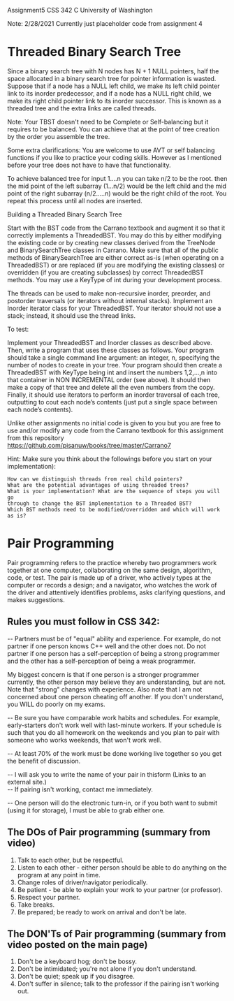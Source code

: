 Assignment5 CSS 342 C University of Washington

Note: 2/28/2021
Currently just placeholder code from assignment 4



# Threaded Binary Search Tree  

Since a binary search tree with N nodes has N + 1 NULL pointers, half the space allocated in a binary search tree for pointer information is wasted. Suppose that if a node has a NULL left child, we make its left child pointer link to its inorder predecessor, and if a node has a NULL right child, we make its right child pointer link to its inorder successor. This is known as a threaded tree and the extra links are called threads.

Note: Your TBST doesn't need to be Complete or Self-balancing but it requires to be balanced.  You can achieve that at the point of tree creation by the order you assemble the tree. 

Some extra clarifications: You are welcome to use AVT or self balancing functions if you like to practice your coding skills. However as I mentioned before your tree does not have to have that functionality. 

To achieve balanced tree for input 1....n you can take n/2 to be the root. then the mid point of the left subarray (1...n/2) would be the left child and the mid point of the right subarray (n/2.....n) would be the right child of the root. You repeat this process until all nodes are inserted. 

 

 
Building a Threaded Binary Search Tree

Start with the BST code from the Carrano textbook and augment it so that it correctly implements a ThreadedBST. You may do this by either modifying the existing code or by creating new classes derived from the TreeNode and BinarySearchTree classes in Carrano. Make sure that all of the public methods of BinarySearchTree are either correct as-is (when operating on a ThreadedBST) or are replaced (if you are modifying the existing classes) or overridden (if you are creating subclasses) by correct ThreadedBST methods. You may use a KeyType of int during your development process.

The threads can be used to make non-recursive inorder, preorder, and postorder traversals (or iterators without internal stacks). Implement an Inorder iterator class for your ThreadedBST. Your iterator should not use a stack; instead, it should use the thread links.

 
To test: 

Implement your ThreadedBST and Inorder classes as described above. Then, write a program that uses these classes as follows. Your program should take a single command line argument: an integer, n, specifying the number of nodes to create in your tree. Your program should then create a ThreadedBST with KeyType being int and insert the numbers 1,2,…,n into that container in NON INCREMENTAL order (see above). It should then make a copy of that tree and delete all the even numbers from the copy. Finally, it should use iterators to perform an inorder traversal of each tree, outputting to cout each node’s contents (just put a single space between each node’s contents).

Unlike other assignments no initial code is given to you but you are free to use and/or modify any code from the Carrano textbook for this assignment from this repository  https://github.com/pisanuw/books/tree/master/Carrano7

Hint:  Make sure you think about the followings before you start on your implementation):

    How can we distinguish threads from real child pointers?
    What are the potential advantages of using threaded trees?
    What is your implementation? What are the sequence of steps you will go 
    through to change the BST implementation to a Threaded BST? 
    Which BST methods need to be modified/overridden and which will work as is?

Pair Programming
================

Pair programming refers to the practice whereby two programmers work together
at one computer, collaborating on the same design, algorithm, code, or test.
The pair is made up of a driver, who actively types at the computer or records
a design; and a navigator, who watches the work of the driver and attentively
identifies problems, asks clarifying questions, and makes suggestions.

Rules you must follow in CSS 342:
---------------------------------
-- Partners must be of "equal" ability and experience. 
   For example, do not partner if one person knows C++ well and the
   other does not. Do not partner if one person has a self-perception of being
   a strong programmer and the other has a self-perception of being a
   weak programmer.

   My biggest concern is that if one person is a stronger programmer currently,
   the other person may believe they are understanding, but are not.
   Note that "strong" changes with experience. Also note that I am not
   concerned about one person cheating off another. If you don't understand,
   you WILL do poorly on my exams. 

-- Be sure you have comparable work habits and schedules. For example,
   early-starters don't work well with last-minute workers. If your schedule
   is such that you do all homework on the weekends and you plan to pair with
   someone who works weekends, that won't work well.

-- At least 70% of the work must be done working live together so you 
   get the benefit of discussion.

-- I will ask you to write the name of your pair in thisform (Links to an external site.)   
-- If pairing isn't working, contact me immediately.

-- One person will do the electronic turn-in, or if you both want to submit
   (using it for storage), I must be able to grab either one.

The DOs of Pair programming (summary from video)
------------------------------------------------
1. Talk to each other, but be respectful.
2. Listen to each other - either person should be able to do anything on
   the program at any point in time.
3. Change roles of driver/navigator periodically.
4. Be patient - be able to explain your work to your partner (or professor).
5. Respect your partner.
6. Take breaks.
7. Be prepared; be ready to work on arrival and don't be late.
 
The DON'Ts of Pair programming (summary from video posted on the main page)
---------------------------------------------------
1. Don't be a keyboard hog; don't be bossy.
2. Don't be intimidated; you're not alone if you don't understand.
3. Don't be quiet; speak up if you disagree.
4. Don't suffer in silence; talk to the professor if the pairing isn't working out.
